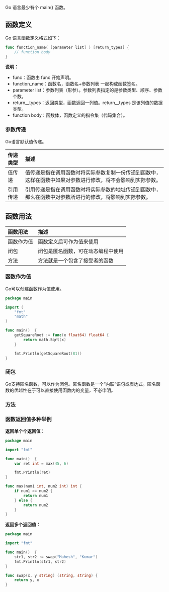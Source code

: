 Go 语言最少有个 main\(\) 函数。

## 函数定义

Go 语言函数定义格式如下：

```go
func function_name( [parameter list] ) [return_types] {
    // function body
}
```

**说明：**

* func：函数由 func 开始声明。
* function\_name：函数名，函数名+参数列表 一起构成函数签名。
* parameter list：参数列表（形参）。参数列表指定的是参数类型、顺序、参数个数。
* return\_\_types：返回类型，函数返回一列值。return\_\_types 是该列值的数据类型。
* function body：函数体，函数定义的指令集（代码集合）。

### 参数传递

Go语言默认值传递。

| 传递类型 | 描述 |
| :--- | :--- |
| 值传递 | 值传递是指在调用函数时将实际参数复制一份传递到函数中，这样在函数中如果对参数进行修改，将不会影响到实际参数。 |
| 引用传递 | 引用传递是指在调用函数时将实际参数的地址传递到函数中，那么在函数中对参数所进行的修改，将影响到实际参数。 |

## 函数用法

| 函数用法 | 描述 |
| :--- | :--- |
| 函数作为值 | 函数定义后可作为值来使用 |
| 闭包 | 闭包是匿名函数，可在动态编程中使用 |
| 方法 | 方法就是一个包含了接受者的函数 |

### 函数作为值

Go可以创建函数作为值使用。

```go
package main

import (
    "fmt"
    "math"
)

func main()  {
    getSquareRoot := func(x float64) float64 {
        return math.Sqrt(x)
    }

    fmt.Println(getSquareRoot(81))
}
```

### 闭包

Go支持匿名函数，可以作为闭包。匿名函数是一个“内联”语句或表达式。匿名函数的优越性在于可以直接使用函数内的变量，不必申明。

### 方法

### 函数返回值多种举例

**返回单个个返回值：**

```go
package main

import "fmt"

func main()  {
    var ret int = max(45, 6)

    fmt.Println(ret)
}

func max(num1 int, num2 int) int {
    if num1 >= num2 {
        return num1
    } else {
        return num2
    }
}
```

**返回多个返回值：**

```go
package main

import "fmt"

func main()  {
    str1, str2 := swap("Mahesh", "Kumar")
    fmt.Println(str1, str2)
}

func swap(x, y string) (string, string) {
    return y, x
}
```



